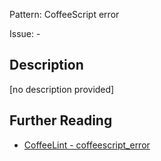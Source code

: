 Pattern: CoffeeScript error

Issue: -

## Description

\[no description provided\]

## Further Reading

* [CoffeeLint - coffeescript_error](http://www.coffeelint.org/#options)